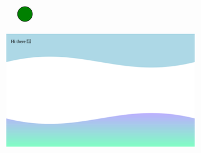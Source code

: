 <svg viewBox="0 0 100 100" width="100px" xmlns="http://www.w3.org/2000/svg" xmlns:xlink="http://www.w3.org/1999/xlink">
<circle cx="50" cy="50" r="20" stroke="black" fill="green" />
</svg>

<img src="https://github.com/andrebell/andrebell/raw/master/simple.svg" />

<!--
**andrebell/andrebell** is a ✨ _special_ ✨ repository because its `README.md` (this file) appears on your GitHub profile.

Here are some ideas to get you started:

- 🔭 I’m currently working on ...
- 🌱 I’m currently learning ...
- 👯 I’m looking to collaborate on ...
- 🤔 I’m looking for help with ...
- 💬 Ask me about ...
- 📫 How to reach me: ...
- 😄 Pronouns: ...
- ⚡ Fun fact: ...
-->

